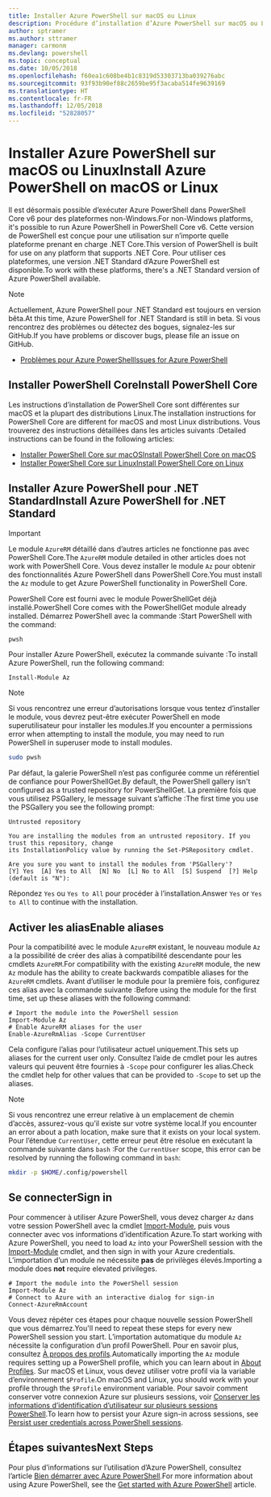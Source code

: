 ```yaml
---
title: Installer Azure PowerShell sur macOS ou Linux
description: Procédure d’installation d’Azure PowerShell sur macOS ou Linux.
author: sptramer
ms.author: sttramer
manager: carmonm
ms.devlang: powershell
ms.topic: conceptual
ms.date: 10/05/2018
ms.openlocfilehash: f60ea1c608be4b1c8319d53303713ba039276abc
ms.sourcegitcommit: 93f93b90ef88c2659be95f3acaba514fe9639169
ms.translationtype: HT
ms.contentlocale: fr-FR
ms.lasthandoff: 12/05/2018
ms.locfileid: "52828057"
---
```

# <a name="install-azure-powershell-on-macos-or-linux"></a><span data-ttu-id="c9abd-103">Installer Azure PowerShell sur macOS ou Linux</span><span class="sxs-lookup"><span data-stu-id="c9abd-103">Install Azure PowerShell on macOS or Linux</span></span>

<span data-ttu-id="c9abd-104">Il est désormais possible d’exécuter Azure PowerShell dans PowerShell Core v6 pour des plateformes non-Windows.</span><span class="sxs-lookup"><span data-stu-id="c9abd-104">For non-Windows platforms, it's possible to run Azure PowerShell in PowerShell Core v6.</span></span> <span data-ttu-id="c9abd-105">Cette version de PowerShell est conçue pour une utilisation sur n’importe quelle plateforme prenant en charge .NET Core.</span><span class="sxs-lookup"><span data-stu-id="c9abd-105">This version of PowerShell is built for use on any platform that supports .NET Core.</span></span> <span data-ttu-id="c9abd-106">Pour utiliser ces plateformes, une version .NET Standard d’Azure PowerShell est disponible.</span><span class="sxs-lookup"><span data-stu-id="c9abd-106">To work with these platforms, there's a .NET Standard version of Azure PowerShell available.</span></span>

> [!NOTE]
> <span data-ttu-id="c9abd-107">Actuellement, Azure PowerShell pour .NET Standard est toujours en version bêta.</span><span class="sxs-lookup"><span data-stu-id="c9abd-107">At this time, Azure PowerShell for .NET Standard is still in beta.</span></span>
> <span data-ttu-id="c9abd-108">Si vous rencontrez des problèmes ou détectez des bogues, signalez-les sur GitHub.</span><span class="sxs-lookup"><span data-stu-id="c9abd-108">If you have problems or discover bugs, please file an issue on GitHub.</span></span>
>
> * [<span data-ttu-id="c9abd-109">Problèmes pour Azure PowerShell</span><span class="sxs-lookup"><span data-stu-id="c9abd-109">Issues for Azure PowerShell</span></span>](https://github.com/azure/azure-docs-powershell/issues)

## <a name="install-powershell-core"></a><span data-ttu-id="c9abd-110">Installer PowerShell Core</span><span class="sxs-lookup"><span data-stu-id="c9abd-110">Install PowerShell Core</span></span>

<span data-ttu-id="c9abd-111">Les instructions d’installation de PowerShell Core sont différentes sur macOS et la plupart des distributions Linux.</span><span class="sxs-lookup"><span data-stu-id="c9abd-111">The installation instructions for PowerShell Core are different for macOS and most Linux distributions.</span></span>
<span data-ttu-id="c9abd-112">Vous trouverez des instructions détaillées dans les articles suivants :</span><span class="sxs-lookup"><span data-stu-id="c9abd-112">Detailed instructions can be found in the following articles:</span></span>

* [<span data-ttu-id="c9abd-113">Installer PowerShell Core sur macOS</span><span class="sxs-lookup"><span data-stu-id="c9abd-113">Install PowerShell Core on macOS</span></span>](/powershell/scripting/setup/installing-powershell-core-on-macos)
* [<span data-ttu-id="c9abd-114">Installer PowerShell Core sur Linux</span><span class="sxs-lookup"><span data-stu-id="c9abd-114">Install PowerShell Core on Linux</span></span>](/powershell/scripting/setup/installing-powershell-core-on-linux)

## <a name="install-azure-powershell-for-net-standard"></a><span data-ttu-id="c9abd-115">Installer Azure PowerShell pour .NET Standard</span><span class="sxs-lookup"><span data-stu-id="c9abd-115">Install Azure PowerShell for .NET Standard</span></span>

> [!IMPORTANT]
> <span data-ttu-id="c9abd-116">Le module `AzureRM` détaillé dans d’autres articles ne fonctionne pas avec PowerShell Core.</span><span class="sxs-lookup"><span data-stu-id="c9abd-116">The `AzureRM` module detailed in other articles does not work with PowerShell Core.</span></span>
> <span data-ttu-id="c9abd-117">Vous devez installer le module `Az` pour obtenir des fonctionnalités Azure PowerShell dans PowerShell Core.</span><span class="sxs-lookup"><span data-stu-id="c9abd-117">You must install the `Az` module to get Azure PowerShell functionality in PowerShell Core.</span></span>

<span data-ttu-id="c9abd-118">PowerShell Core est fourni avec le module PowerShellGet déjà installé.</span><span class="sxs-lookup"><span data-stu-id="c9abd-118">PowerShell Core comes with the PowerShellGet module already installed.</span></span> <span data-ttu-id="c9abd-119">Démarrez PowerShell avec la commande :</span><span class="sxs-lookup"><span data-stu-id="c9abd-119">Start PowerShell with the command:</span></span>

```bash
pwsh
```

<span data-ttu-id="c9abd-120">Pour installer Azure PowerShell, exécutez la commande suivante :</span><span class="sxs-lookup"><span data-stu-id="c9abd-120">To install Azure PowerShell, run the following command:</span></span>

```powershell-interactive
Install-Module Az
```

> [!NOTE]
> <span data-ttu-id="c9abd-121">Si vous rencontrez une erreur d’autorisations lorsque vous tentez d’installer le module, vous devrez peut-être exécuter PowerShell en mode superutilisateur pour installer les modules.</span><span class="sxs-lookup"><span data-stu-id="c9abd-121">If you encounter a permissions error when attempting to install the module, you may need to run PowerShell in superuser mode to install modules.</span></span>
>
> ```bash
> sudo pwsh
> ```

<span data-ttu-id="c9abd-122">Par défaut, la galerie PowerShell n’est pas configurée comme un référentiel de confiance pour PowerShellGet.</span><span class="sxs-lookup"><span data-stu-id="c9abd-122">By default, the PowerShell gallery isn't configured as a trusted repository for PowerShellGet.</span></span> <span data-ttu-id="c9abd-123">La première fois que vous utilisez PSGallery, le message suivant s’affiche :</span><span class="sxs-lookup"><span data-stu-id="c9abd-123">The first time you use the PSGallery you see the following prompt:</span></span>

```output
Untrusted repository

You are installing the modules from an untrusted repository. If you trust this repository, change
its InstallationPolicy value by running the Set-PSRepository cmdlet.

Are you sure you want to install the modules from 'PSGallery'?
[Y] Yes  [A] Yes to All  [N] No  [L] No to All  [S] Suspend  [?] Help (default is "N"):
```

<span data-ttu-id="c9abd-124">Répondez `Yes` ou `Yes to All` pour procéder à l’installation.</span><span class="sxs-lookup"><span data-stu-id="c9abd-124">Answer `Yes` or `Yes to All` to continue with the installation.</span></span>

## <a name="enable-aliases"></a><span data-ttu-id="c9abd-125">Activer les alias</span><span class="sxs-lookup"><span data-stu-id="c9abd-125">Enable aliases</span></span>

<span data-ttu-id="c9abd-126">Pour la compatibilité avec le module `AzureRM` existant, le nouveau module `Az` a la possibilité de créer des alias à compatibilité descendante pour les cmdlets `AzureRM`.</span><span class="sxs-lookup"><span data-stu-id="c9abd-126">For compatibility with the existing `AzureRM` module, the new `Az` module has the ability to create backwards compatible aliases for the `AzureRM` cmdlets.</span></span> <span data-ttu-id="c9abd-127">Avant d’utiliser le module pour la première fois, configurez ces alias avec la commande suivante :</span><span class="sxs-lookup"><span data-stu-id="c9abd-127">Before using the module for the first time, set up these aliases with the following command:</span></span>

```powershell-interactive
# Import the module into the PowerShell session
Import-Module Az
# Enable AzureRM aliases for the user
Enable-AzureRmAlias -Scope CurrentUser
```

<span data-ttu-id="c9abd-128">Cela configure l’alias pour l’utilisateur actuel uniquement.</span><span class="sxs-lookup"><span data-stu-id="c9abd-128">This sets up aliases for the current user only.</span></span> <span data-ttu-id="c9abd-129">Consultez l’aide de cmdlet pour les autres valeurs qui peuvent être fournies à `-Scope` pour configurer les alias.</span><span class="sxs-lookup"><span data-stu-id="c9abd-129">Check the cmdlet help for other values that can be provided to `-Scope` to set up the aliases.</span></span>

> [!NOTE]
> <span data-ttu-id="c9abd-130">Si vous rencontrez une erreur relative à un emplacement de chemin d’accès, assurez-vous qu’il existe sur votre système local.</span><span class="sxs-lookup"><span data-stu-id="c9abd-130">If you encounter an error about a path location, make sure that it exists on your local system.</span></span> <span data-ttu-id="c9abd-131">Pour l’étendue `CurrentUser`, cette erreur peut être résolue en exécutant la commande suivante dans `bash` :</span><span class="sxs-lookup"><span data-stu-id="c9abd-131">For the `CurrentUser` scope, this error can be resolved by running the following command in `bash`:</span></span>
>
> ```bash
> mkdir -p $HOME/.config/powershell
> ```

## <a name="sign-in"></a><span data-ttu-id="c9abd-132">Se connecter</span><span class="sxs-lookup"><span data-stu-id="c9abd-132">Sign in</span></span>

<span data-ttu-id="c9abd-133">Pour commencer à utiliser Azure PowerShell, vous devez charger `Az` dans votre session PowerShell avec la cmdlet [Import-Module](/powershell/module/Microsoft.PowerShell.Core/Import-Module), puis vous connecter avec vos informations d’identification Azure.</span><span class="sxs-lookup"><span data-stu-id="c9abd-133">To start working with Azure PowerShell, you need to load `Az` into your PowerShell session with the [Import-Module](/powershell/module/Microsoft.PowerShell.Core/Import-Module) cmdlet, and then sign in with your Azure credentials.</span></span> <span data-ttu-id="c9abd-134">L’importation d’un module ne nécessite __pas__ de privilèges élevés.</span><span class="sxs-lookup"><span data-stu-id="c9abd-134">Importing a module does __not__ require elevated privileges.</span></span>

```powershell-interactive
# Import the module into the PowerShell session
Import-Module Az
# Connect to Azure with an interactive dialog for sign-in
Connect-AzureRmAccount
```

<span data-ttu-id="c9abd-135">Vous devez répéter ces étapes pour chaque nouvelle session PowerShell que vous démarrez.</span><span class="sxs-lookup"><span data-stu-id="c9abd-135">You'll need to repeat these steps for every new PowerShell session you start.</span></span> <span data-ttu-id="c9abd-136">L’importation automatique du module `Az` nécessite la configuration d’un profil PowerShell. Pour en savoir plus, consultez [À propos des profils](/powershell/module/microsoft.powershell.core/about/about_profiles).</span><span class="sxs-lookup"><span data-stu-id="c9abd-136">Automatically importing the `Az` module requires setting up a PowerShell profile, which you can learn about in [About Profiles](/powershell/module/microsoft.powershell.core/about/about_profiles).</span></span>
<span data-ttu-id="c9abd-137">Sur macOS et Linux, vous devez utiliser votre profil via la variable d’environnement `$Profile`.</span><span class="sxs-lookup"><span data-stu-id="c9abd-137">On macOS and Linux, you should work with your profile through the `$Profile` environment variable.</span></span> <span data-ttu-id="c9abd-138">Pour savoir comment conserver votre connexion Azure sur plusieurs sessions, voir [Conserver les informations d’identification d’utilisateur sur plusieurs sessions PowerShell](context-persistence.md).</span><span class="sxs-lookup"><span data-stu-id="c9abd-138">To learn how to persist your Azure sign-in across sessions, see [Persist user credentials across PowerShell sessions](context-persistence.md).</span></span>

## <a name="next-steps"></a><span data-ttu-id="c9abd-139">Étapes suivantes</span><span class="sxs-lookup"><span data-stu-id="c9abd-139">Next Steps</span></span>

<span data-ttu-id="c9abd-140">Pour plus d’informations sur l’utilisation d’Azure PowerShell, consultez l’article [Bien démarrer avec Azure PowerShell](get-started-azureps.md).</span><span class="sxs-lookup"><span data-stu-id="c9abd-140">For more information about using Azure PowerShell, see the [Get started with Azure PowerShell](get-started-azureps.md) article.</span></span>

